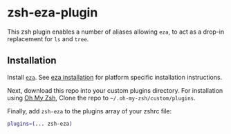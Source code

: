 # zsh-eza-plugin

This zsh plugin enables a number of aliases allowing `eza`, to act as a drop-in
replacement for `ls` and `tree`.

## Installation

Install [`eza`](https://github.com/eza-community/eza). See
[eza installation](https://github.com/eza-community/eza#installation) for platform specific
installation instructions.

Next, download this repo into your custom plugins directory. For installation
using [Oh My Zsh](https://ohmyz.sh/), Clone the repo to
`~/.oh-my-zsh/custom/plugins`.

Finally, add `zsh-eza` to the plugins array of your zshrc file:

```sh
plugins=(... zsh-eza)
```


